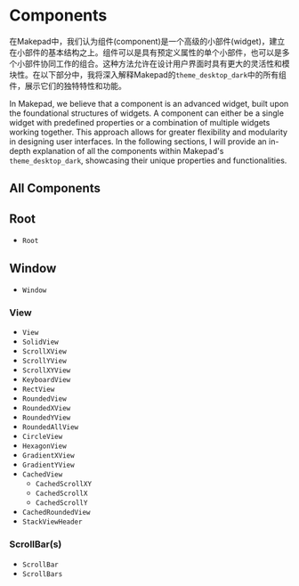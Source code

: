 # Components

在Makepad中，我们认为组件(component)是一个高级的小部件(widget)，建立在小部件的基本结构之上。组件可以是具有预定义属性的单个小部件，也可以是多个小部件协同工作的组合。这种方法允许在设计用户界面时具有更大的灵活性和模块性。在以下部分中，我将深入解释Makepad的`theme_desktop_dark`中的所有组件，展示它们的独特特性和功能。

In Makepad, we believe that a component is an advanced widget, built upon the foundational structures of widgets. A component can either be a single widget with predefined properties or a combination of multiple widgets working together. This approach allows for greater flexibility and modularity in designing user interfaces. In the following sections, I will provide an in-depth explanation of all the components within Makepad's `theme_desktop_dark`, showcasing their unique properties and functionalities.

## All Components

## Root

- `Root`

## Window

- `Window`

### View

- `View`
- `SolidView`
- `ScrollXView`
- `ScrollYView`
- `ScrollXYView`
- `KeyboardView`
- `RectView`
- `RoundedView`
- `RoundedXView`
- `RoundedYView`
- `RoundedAllView`
- `CircleView`
- `HexagonView`
- `GradientXView`
- `GradientYView`
- `CachedView`
  - `CachedScrollXY`
  - `CachedScrollX`
  - `CachedScrollY`
- `CachedRoundedView`
- `StackViewHeader`

### ScrollBar(s)

- `ScrollBar`
- `ScrollBars`

### 